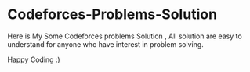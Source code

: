 # Codeforces-Problems-Solution
Here is My Some Codeforces problems Solution , All solution are easy to understand for anyone who have interest in problem solving.

Happy Coding :) 
